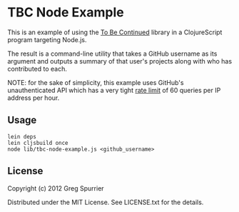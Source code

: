 # TBC Node Example

This is an example of using the [To Be Continued](http://github.com/gregspurrier/to-be-continued) library in a ClojureScript program targeting Node.js.

The result is a command-line utility that takes a GitHub username as its argument and outputs a summary of that user's projects along with who has contributed to each.

NOTE: for the sake of simplicity, this example uses GitHub's unauthenticated API which has a very tight [rate limit](http://developer.github.com/v3/#rate-limiting) of 60 queries per IP address per hour.

## Usage

    lein deps
    lein cljsbuild once
    node lib/tbc-node-example.js <github_username>

## License

Copyright (c) 2012 Greg Spurrier

Distributed under the MIT License. See LICENSE.txt for the details.
